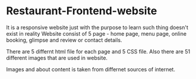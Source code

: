 # Restaurant-Frontend-website
It is a responsive website just with the purpose to learn such thing doesn't exist in reality
Website consist of 5 page - home page, menu page, online booking, glimpse and review or contact details.

There are 5 differnt html file for each page and 5 CSS file.
Also there are 51 different images that are used in website.

Images and about content is taken from differnet sources of internet.
